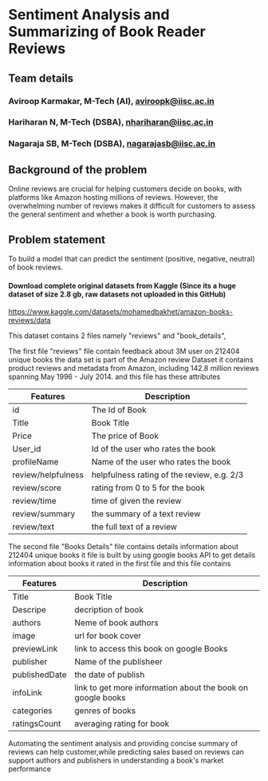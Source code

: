 # Sentiment Analysis and Summarizing of Book Reader Reviews

## Team details
### Aviroop Karmakar, M-Tech (AI), aviroopk@iisc.ac.in
### Hariharan N, M-Tech (DSBA), nhariharan@iisc.ac.in
### Nagaraja SB, M-Tech (DSBA), nagarajasb@iisc.ac.in

## Background of the problem
Online reviews are crucial for helping customers decide on books, with platforms like Amazon hosting millions of reviews. However, the overwhelming number of reviews makes it difficult for customers to assess the general sentiment and whether a book is worth purchasing.

## Problem statement
To build a model that can predict the sentiment (positive, negative, neutral) of book reviews.

#### Download complete original datasets from Kaggle (Since its a huge dataset of size 2.8 gb, raw datasets not uploaded in this GitHub)
https://www.kaggle.com/datasets/mohamedbakhet/amazon-books-reviews/data

This dataset contains 2 files namely "reviews" and "book_details",

The first file "reviews" file contain feedback about 3M user on 212404 unique books the data set is part of the Amazon review Dataset it contains product reviews and metadata from Amazon, including 142.8 million reviews spanning May 1996 - July 2014.
and this file has these attributes

Features	          |    Description
------------------- | ---------------------
id	                |   The Id of Book
Title	              |   Book Title
Price	              |   The price of Book
User_id	            |   Id of the user who rates the book
profileName	        |   Name of the user who rates the book
review/helpfulness	|   helpfulness rating of the review, e.g. 2/3
review/score	      |   rating from 0 to 5 for the book
review/time	        |   time of given the review
review/summary	    |   the summary of a text review
review/text	        |   the full text of a review


The second file "Books Details" file contains details information about 212404 unique books it file is built by using
google books API to get details information about books it rated in the first file
and this file contains

Features	        |  Description
----------------- | -----------------
Title	            |  Book Title
Descripe	        |  decription of book
authors	          |  Neme of book authors
image	            |  url for book cover
previewLink	      |  link to access this book on google Books
publisher	        |  Name of the publisheer
publishedDate	    |  the date of publish
infoLink	        |  link to get more information about the book on google books
categories	      |  genres of books
ratingsCount	    |  averaging rating for book

Automating the sentiment analysis and providing concise summary of reviews can help customer,while predicting sales based on reviews can support authors and publishers in understanding a book's market performance
